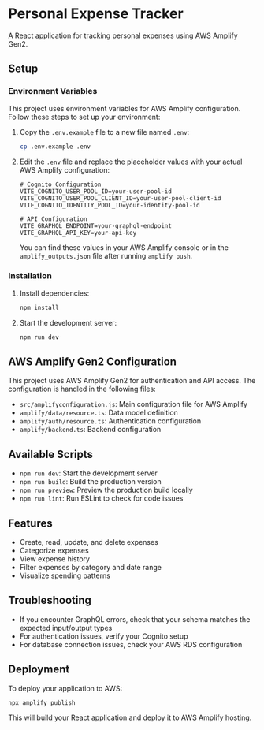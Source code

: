 # Personal Expense Tracker

A React application for tracking personal expenses using AWS Amplify Gen2.

## Setup

### Environment Variables

This project uses environment variables for AWS Amplify configuration. Follow these steps to set up your environment:

1. Copy the `.env.example` file to a new file named `.env`:
   ```bash
   cp .env.example .env
   ```

2. Edit the `.env` file and replace the placeholder values with your actual AWS Amplify configuration:
   ```
   # Cognito Configuration
   VITE_COGNITO_USER_POOL_ID=your-user-pool-id
   VITE_COGNITO_USER_POOL_CLIENT_ID=your-user-pool-client-id
   VITE_COGNITO_IDENTITY_POOL_ID=your-identity-pool-id

   # API Configuration
   VITE_GRAPHQL_ENDPOINT=your-graphql-endpoint
   VITE_GRAPHQL_API_KEY=your-api-key
   ```

   You can find these values in your AWS Amplify console or in the `amplify_outputs.json` file after running `amplify push`.

### Installation

1. Install dependencies:
   ```bash
   npm install
   ```

2. Start the development server:
   ```bash
   npm run dev
   ```

## AWS Amplify Gen2 Configuration

This project uses AWS Amplify Gen2 for authentication and API access. The configuration is handled in the following files:

- `src/amplifyconfiguration.js`: Main configuration file for AWS Amplify
- `amplify/data/resource.ts`: Data model definition
- `amplify/auth/resource.ts`: Authentication configuration
- `amplify/backend.ts`: Backend configuration

## Available Scripts

- `npm run dev`: Start the development server
- `npm run build`: Build the production version
- `npm run preview`: Preview the production build locally
- `npm run lint`: Run ESLint to check for code issues

## Features
- Create, read, update, and delete expenses
- Categorize expenses
- View expense history
- Filter expenses by category and date range
- Visualize spending patterns

## Troubleshooting
- If you encounter GraphQL errors, check that your schema matches the expected input/output types
- For authentication issues, verify your Cognito setup
- For database connection issues, check your AWS RDS configuration

## Deployment
To deploy your application to AWS:
```
npx amplify publish
```

This will build your React application and deploy it to AWS Amplify hosting.
